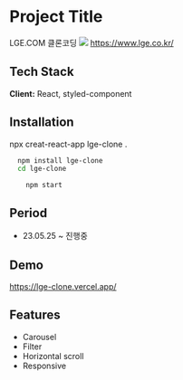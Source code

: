 # Project Title

LGE.COM 클론코딩
![](https://ifh.cc/g/5l0CSs.png)
https://www.lge.co.kr/

## Tech Stack

**Client:** React, styled-component

## Installation

npx creat-react-app lge-clone .

```bash
  npm install lge-clone
  cd lge-clone
```

```
    npm start
```

## Period

- 23.05.25 ~ 진행중

## Demo

https://lge-clone.vercel.app/

## Features

- Carousel
- Filter
- Horizontal scroll
- Responsive
